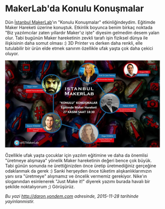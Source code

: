 # MakerLab'da Konulu Konuşmalar 

Dün [İstanbul MakerLab](http://istanbul.makerlab.cc/)'ın "Konulu Konuşmalar" etkinliğindeydim. Eğitimde Maker Hareketi üzerine konuştuk. Etkinlik boyunca benim birkaç noktada "Biz yazılımcılar zaten yıllardır Maker'ız işte" diyesim gelmedim desem yalan olur. Tabi bugünün Maker hareketinin zevkli tarafı işin fiziksel dünya ile ilişkisinin daha somut olması :) 3D Printer vs derken daha renkli, elle tutulabilir bir ürün elde etmek sanırım özellikle ufak yaşta çok daha çekici oluyor.

![](../media/MakerLabda_Konulu_Konusmalar/makerlab.jpg)

Özellikle ufak yaşta çocuklar için yazılım eğitimine ve daha da önemlisi "üretmeye alışmaya" yönelik Maker hareketinin değeri bence çok büyük. Tabi günün sonunda ne ürettiğinizden önce üretip üretmediğiniz gerçeğine odaklanmak da gerek :) Sanki herşeyden önce tüketim alışkanlıklarımızın yanı sıra "üretmeye" alışmamız ve öncelik vermemiz gerekiyor. Nike'ın sloganından esinlenerek "Just Make it!" diyerek yazımı burada havalı bir şekilde noktalıyorum ;) Görüşürüz.


*Bu yazi http://daron.yondem.com adresinde, 2015-11-28 tarihinde yayinlanmistir.*